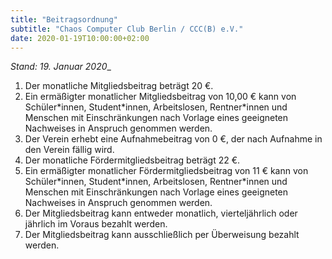 ```yaml
---
title: "Beitragsordnung"
subtitle: "Chaos Computer Club Berlin / CCC(B) e.V."
date: 2020-01-19T10:00:00+02:00
---
```


_Stand: 19. Januar 2020__

1. Der monatliche Mitgliedsbeitrag beträgt 20 €.
2. Ein ermäßigter monatlicher Mitgliedsbeitrag von 10,00 € kann von
   Schüler\*innen, Student\*innen, Arbeitslosen, Rentner\*innen und Menschen mit
   Einschränkungen nach Vorlage eines geeigneten Nachweises in Anspruch genommen
   werden.
3. Der Verein erhebt eine Aufnahmebeitrag von 0 €, der nach Aufnahme in den
   Verein fällig wird.
4. Der monatliche Fördermitgliedsbeitrag beträgt 22 €.
5. Ein ermäßigter monatlicher Fördermitgliedsbeitrag von 11 € kann von
   Schüler\*innen, Student\*innen, Arbeitslosen, Rentner\*innen und Menschen mit
   Einschränkungen nach Vorlage eines geeigneten Nachweises in Anspruch genommen
   werden.
6. Der Mitgliedsbeitrag kann entweder monatlich, vierteljährlich oder
   jährlich im Voraus bezahlt werden.
7. Der Mitgliedsbeitrag kann ausschließlich per Überweisung bezahlt werden.


